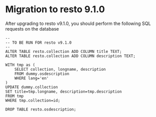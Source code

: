 # Migration to resto 9.1.0
After upgrading to resto v9.1.0, you should perform the following SQL requests on the database
    
    --
    -- TO BE RUN FOR resto v9.1.0
    --
    ALTER TABLE resto.collection ADD COLUMN title TEXT;
    ALTER TABLE resto.collection ADD COLUMN description TEXT;

    WITH tmp as (
        SELECT collection, longname, description
        FROM dummy.osdescription
        WHERE lang='en'
    )
    UPDATE dummy.collection
    SET title=tmp.longname, description=tmp.description
    FROM tmp
    WHERE tmp.collection=id;

    DROP TABLE resto.osdescription;
